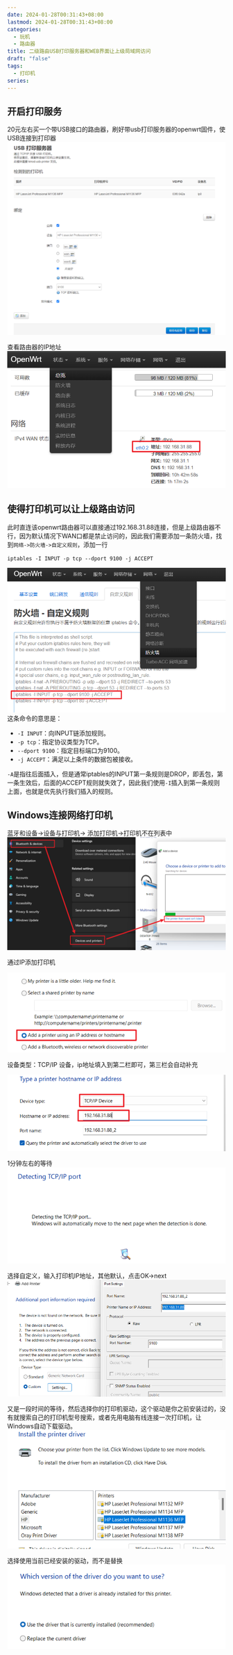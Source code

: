 ```yaml
---
date: 2024-01-28T00:31:43+08:00
lastmod: 2024-01-28T00:31:43+08:00
categories:
  - 玩机
  - 路由器
title: 二级路由USB打印服务器和WEB界面让上级局域网访问
draft: "false"
tags:
  - 打印机
series:
---
```

## 开启打印服务
20元左右买一个带USB接口的路由器，刷好带usb打印服务器的openwrt固件，使USB连接到打印器
![](Pasted%20image%2020240128003423.png)

查看路由器的IP地址
![](Pasted%20image%2020240128003506.png)


## 使得打印机可以让上级路由访问

此时直连该openwrt路由器可以直接通过192.168.31.88连接，但是上级路由器不行，因为默认情况下WAN口都是禁止访问的，因此我们需要添加一条防火墙，找到`网络->防火墙->自定义规则`，添加一行

```
iptables -I INPUT -p tcp --dport 9100 -j ACCEPT
```


![](Pasted%20image%2020240128003731.png)
这条命令的意思是：

- `-I INPUT`：向INPUT链添加规则。
- `-p tcp`：指定协议类型为TCP。
- `--dport 9100`：指定目标端口为9100。
- `-j ACCEPT`：满足以上条件的数据包被接收。

`-A`是指往后面插入，但是通常iptables的INPUT第一条规则是DROP，即丢包，第一条生效后，后面的ACCEPT规则就失效了，因此我们使用`-I`插入到第一条规则上面，也就是优先执行我们插入的规则。


## Windows连接网络打印机
蓝牙和设备->设备与打印机-> 添加打印机->打印机不在列表中
![](Pasted%20image%2020240128004719.png)

通过IP添加打印机

![](Pasted%20image%2020240128004808.png)

设备类型：TCP/IP 设备，ip地址填入到第二栏即可，第三栏会自动补充

![](Pasted%20image%2020240128004857.png)


1分钟左右的等待
![](Pasted%20image%2020240128004940.png)

选择自定义，输入打印机IP地址，其他默认，点击OK->next
![](Pasted%20image%2020240128005103.png)

又是一段时间的等待，然后选择你的打印机驱动，这个驱动是你之前安装过的，没有就搜索自己的打印机型号搜索，或者先用电脑有线连接一次打印机，让Windows自动下载驱动。
![](Pasted%20image%2020240128005253.png)


选择使用当前已经安装的驱动，而不是替换
![](Pasted%20image%2020240128005414.png)